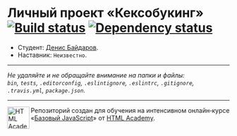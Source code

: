 # Личный проект «Кексобукинг» [![Build status][travis-image]][travis-url] [![Dependency status][dependency-image]][dependency-url]

* Студент: [Денис Байдаров](https://up.htmlacademy.ru/javascript/8/user/7956).
* Наставник: `Неизвестно`.

---

_Не удаляйте и не обращайте внимание на папки и файлы:_<br>
_`bin`, `tests`, `.editorconfig`, `.eslintignore`, `.eslintrc`, `.gitignore`, `.travis.yml`, `package.json`._

---

<a href="https://htmlacademy.ru/intensive/javascript"><img align="left" width="50" height="50" title="HTML Academy" src="https://up.htmlacademy.ru/static/img/intensive/javascript/logo-for-github.svg"></a>

Репозиторий создан для обучения на интенсивном онлайн‑курсе «[Базовый JavaScript](https://htmlacademy.ru/intensive/javascript)» от [HTML Academy](https://htmlacademy.ru).

[travis-image]: https://travis-ci.org/htmlacademy-javascript/7956-keksobooking.svg?branch=master
[travis-url]: https://travis-ci.org/htmlacademy-javascript/7956-keksobooking
[dependency-image]: https://david-dm.org/htmlacademy-javascript/7956-keksobooking.svg?style=flat-square
[dependency-url]: https://david-dm.org/htmlacademy-javascript/7956-keksobooking
